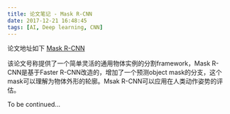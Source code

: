 ```yaml
---
title: 论文笔记 - Mask R-CNN
date: 2017-12-21 16:48:45
tags: [AI, Deep learning, CNN]
---
```


论文地址如下
[Mask R-CNN](https://arxiv.org/abs/1703.06870)

该论文号称提供了一个简单灵活的通用物体实例的分割framework，Mask R-CNN是基于Faster R-CNN改造的，增加了一个预测object mask的分支，这个mask可以理解为物体外形的轮廓。Msak R-CNN可以应用在人类动作姿势的评估。

To be continued...
